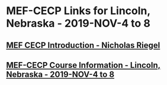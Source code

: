 # MEF-CECP Links for Lincoln, Nebraska - 2019-NOV-4 to 8
## [MEF CECP Introduction - Nicholas Riegel](https://docs.google.com/presentation/d/11ZlK0aTZtwksAKQZjM3vuOXdUHV06VJTYQbiXrqRE7w/edit?usp=sharing)
## [MEF-CECP  Course Information - Lincoln, Nebraska - 2019-NOV-4 to 8](https://docs.google.com/spreadsheets/d/1BjRjSVKTQR52quk1kv7IM-GF_cJ4vVIG7Kla6O__s-A/edit?usp=sharing)